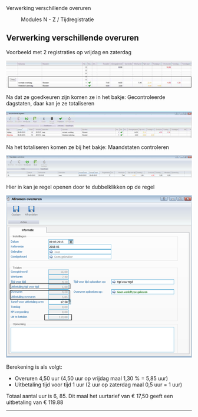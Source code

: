 <properties>
	<page>
		<title>Verwerking verschillende overuren</title>
		<description>Verwerking verschillende overuren</description>
	</page>
	<menu>
		<position>Modules N - Z / Tijdregistratie</position>
		<title>Verwerking verschillende overuren</title>
	</menu>
</properties>

## Verwerking verschillende overuren ##

Voorbeeld met 2 registraties op vrijdag en zaterdag
 
![](images/1.jpeg)

Na dat ze goedkeuren zijn komen ze in het bakje: Gecontroleerde dagstaten, daar kan je ze totaliseren

![](images/2.jpeg)

Na het totaliseren komen ze bij het bakje: Maandstaten controleren
 
![](images/3.jpeg)

Hier in kan je regel openen door te dubbelklikken op de regel

![](images/4.jpeg)

Berekening is als volgt:

* Overuren 4,50 uur  (4,50 uur op vrijdag maal 1,30 % = 5,85 uur)
* Uitbetaling tijd voor tijd 1 uur (2 uur op zaterdag maal 0,5 uur = 1 uur)

Totaal aantal uur is 6, 85. Dit maal het uurtarief van € 17,50 geeft een uitbetaling van € 119.88

--------------






